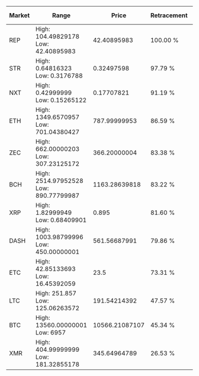 | Market | Range | Price| Retracement | Doubles to 50% |
| --- | --- | --- | --- | --- |
| REP | High: 104.49829178<br />Low: 42.40895983 | 42.40895983 | 100.00 % | 1.73 |
| STR | High: 0.64816323<br />Low: 0.3176788 | 0.32497598 | 97.79 % | 1.49 |
| NXT | High: 0.42999999<br />Low: 0.15265122 | 0.17707821 | 91.19 % | 1.65 |
| ETH | High: 1349.6570957<br />Low: 701.04380427 | 787.99999953 | 86.59 % | 1.30 |
| ZEC | High: 662.00000203<br />Low: 307.23125172 | 366.20000004 | 83.38 % | 1.32 |
| BCH | High: 2514.97952528<br />Low: 890.77799987 | 1163.28639818 | 83.22 % | 1.46 |
| XRP | High: 1.82999949<br />Low: 0.68409901 | 0.895 | 81.60 % | 1.40 |
| DASH | High: 1003.98799996<br />Low: 450.00000001 | 561.56687991 | 79.86 % | 1.29 |
| ETC | High: 42.85133693<br />Low: 16.45392059 | 23.5 | 73.31 % | 1.26 |
| LTC | High: 251.857<br />Low: 125.06263572 | 191.54214392 | 47.57 % | 0.00 |
| BTC | High: 13560.00000001<br />Low: 6957 | 10566.21087107 | 45.34 % | 0.00 |
| XMR | High: 404.99999999<br />Low: 181.32855178 | 345.64964789 | 26.53 % | 0.00 |
